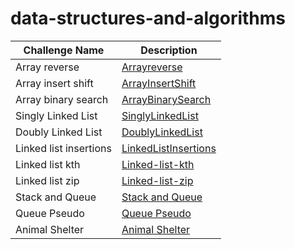 # data-structures-and-algorithms

| Challenge Name|Description|
|---------------|----------|
| Array reverse |[Arrayreverse](./Challenge/Data-Structure/Arrayreverse/Arrayreverse.md)|
| Array insert shift |[ArrayInsertShift](./Challenge/Data-Structure/Array-insert-shift/Array-insert-shift.md)|
| Array binary search |[ArrayBinarySearch](./Challenge/Data-Structure/Array-binary-search/array-binary-search.md)|
| Singly Linked List |[SinglyLinkedList](./Challenge/Data-Structure/SinglyLinkedList/SinglyLinkedList.md)|
| Doubly Linked List |[DoublyLinkedList](./Challenge/Data-Structure/DoublyLinkedList/doubly-linked-list.md)|
| Linked list insertions |[LinkedListInsertions](./Challenge/Data-Structure/Linked-list-insertions/Linked-list-insertions.md)|
| Linked list kth |[Linked-list-kth](./Challenge/Data-Structure/Linked-list-kth/linked-list-kth.md)|
| Linked list zip |[Linked-list-zip](./Challenge/Algorithm/Linked-list-zip/Linked-list-zip.md)|
| Stack and Queue |[Stack and Queue](./Challenge/Data-Structure/Stack-Queue/Stack-Queue.md)|
| Queue Pseudo |[Queue Pseudo](./Challenge/Data-Structure/stack-queue-pseudo/stack-queue-pseudo.md)|
|  Animal Shelter |[Animal Shelter](./Challenge/Algorithm/Animal-Shelter-Queue/Animal-Shelter-Queue.md)|
